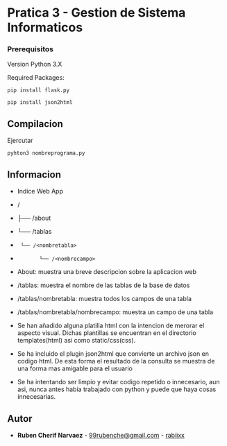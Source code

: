 # Pratica 3 - Gestion de Sistema Informaticos

### Prerequisitos

Version Python 3.X

Required Packages: 

```
pip install flask.py
```
```
pip install json2html 
```

## Compilacion

Ejercutar
```
pyhton3 nombreprograma.py
```

## Informacion

* Indice Web App 
* /
* ├── /about
* └── /tablas
*      └── /<nombretabla>
*            └── /<nombrecampo>

* About: muestra una breve descripcion sobre la aplicacion web
* /tablas: muestra el nombre de las tablas de la base de datos
* /tablas/nombretabla: muestra todos los campos de una tabla
* /tablas/nombretabla/nombrecampo: muestra un campo de una tabla

* Se han añadido alguna platilla html con la intencion de merorar el aspecto visual. Dichas plantillas se encuentran en el directorio templates(html) asi como static/css(css).

* Se ha incluido el plugin json2html que convierte un archivo json en codigo html. De esta forma el resultado de la consulta se muestra de una forma mas amigable para el usuario

* Se ha intentando ser limpio y evitar codigo repetido o innecesario, aun asi, nunca antes habia trabajado con python y puede que haya cosas innecesarias.



## Autor

* **Ruben Cherif Narvaez** - 99rubenche@gmail.com - [rabiixx](https://github.com/rabiixx)
